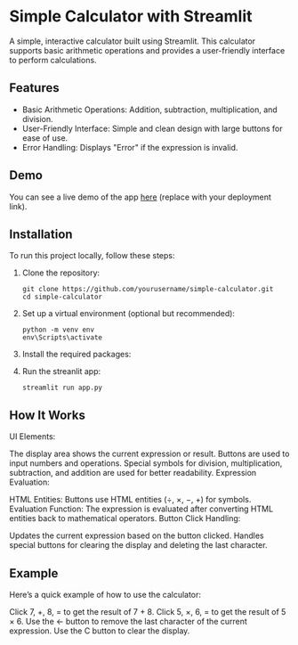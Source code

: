 # Simple Calculator with Streamlit
A simple, interactive calculator built using Streamlit. This calculator supports basic arithmetic operations and provides a user-friendly interface to perform calculations.

## Features
- Basic Arithmetic Operations: Addition, subtraction, multiplication, and division.
- User-Friendly Interface: Simple and clean design with large buttons for ease of use.
- Error Handling: Displays "Error" if the expression is invalid.

## Demo

You can see a live demo of the app [here](https://qrcode-generat0r.streamlit.app/) (replace with your deployment link).

## Installation
To run this project locally, follow these steps:

1. Clone the repository:
   ```
   git clone https://github.com/yourusername/simple-calculator.git
   cd simple-calculator
   ```
2. Set up a virtual environment (optional but recommended):
   ```
   python -m venv env
   env\Scripts\activate
   ```
3. Install the required packages:

4. Run the streanlit app:
   ```
   streamlit run app.py
   ```

## How It Works
UI Elements:

The display area shows the current expression or result.
Buttons are used to input numbers and operations. Special symbols for division, multiplication, subtraction, and addition are used for better readability.
Expression Evaluation:

HTML Entities: Buttons use HTML entities (&divide;, &times;, &minus;, &plus;) for symbols.
Evaluation Function: The expression is evaluated after converting HTML entities back to mathematical operators.
Button Click Handling:

Updates the current expression based on the button clicked.
Handles special buttons for clearing the display and deleting the last character.

## Example
Here’s a quick example of how to use the calculator:

Click 7, +, 8, = to get the result of 7 + 8.
Click 5, ×, 6, = to get the result of 5 × 6.
Use the ← button to remove the last character of the current expression.
Use the C button to clear the display.
